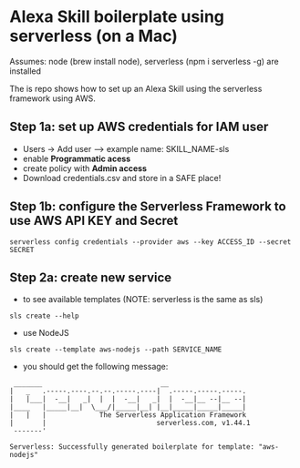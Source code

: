 # Alexa Skill boilerplate using serverless (on a Mac)

Assumes: node (brew install node), serverless (npm i serverless -g) are installed

The is repo shows how to set up an Alexa Skill using the serverless framework using AWS.

## Step 1a: set up AWS credentials for IAM user
  - Users -> Add user --> example name: SKILL_NAME-sls
  - enable **Programmatic acess**
  - create policy with **Admin access**
  - Download credentials.csv and store in a SAFE place!

## Step 1b: configure the Serverless Framework to use AWS API KEY and Secret
```
serverless config credentials --provider aws --key ACCESS_ID --secret SECRET
```
## Step 2a: create new service
  - to see available templates (NOTE: serverless is the same as sls)
```
sls create --help
```
  - use NodeJS
```
sls create --template aws-nodejs --path SERVICE_NAME
```
  - you should get the following message:
```
 _______                             __
|   _   .-----.----.--.--.-----.----|  .-----.-----.-----.
|   |___|  -__|   _|  |  |  -__|   _|  |  -__|__ --|__ --|
|____   |_____|__|  \___/|_____|__| |__|_____|_____|_____|
|   |   |             The Serverless Application Framework
|       |                           serverless.com, v1.44.1
 -------'

Serverless: Successfully generated boilerplate for template: "aws-nodejs"
```

